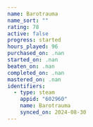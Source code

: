 ```yaml
---
name: Barotrauma
name_sort: ""
rating: 78
active: false
progress: started
hours_played: 96
purchased_on: .nan
started_on: .nan
beaten_on: .nan
completed_on: .nan
mastered_on: .nan
identifiers:
  - type: steam
    appid: "602960"
    name: Barotrauma
    synced_on: 2024-08-30
---
```

